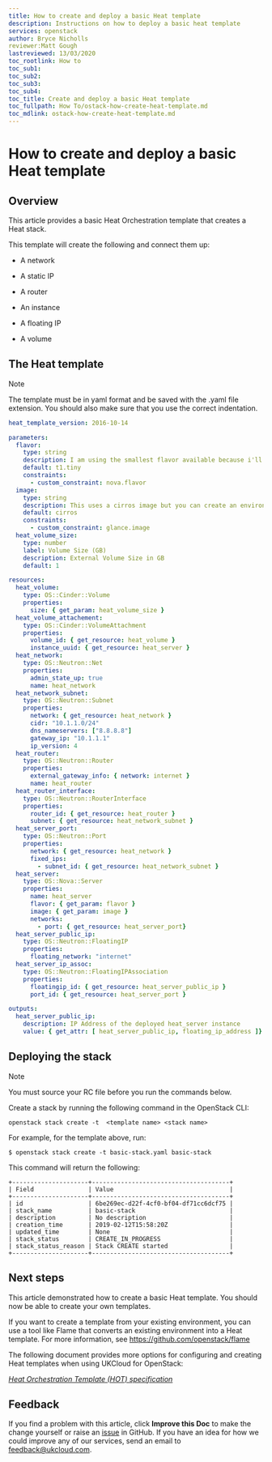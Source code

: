 ```yaml
---
title: How to create and deploy a basic Heat template 
description: Instructions on how to deploy a basic heat template
services: openstack
author: Bryce Nicholls
reviewer:Matt Gough
lastreviewed: 13/03/2020
toc_rootlink: How to
toc_sub1:
toc_sub2:
toc_sub3:
toc_sub4:
toc_title: Create and deploy a basic Heat template 
toc_fullpath: How To/ostack-how-create-heat-template.md
toc_mdlink: ostack-how-create-heat-template.md
---
```


# How to create and deploy a basic Heat template 

## Overview

This article provides a basic Heat Orchestration template that creates a Heat stack.

This template will create the following and connect them up:

- A network

- A static IP

- A router

- An instance

- A floating IP

- A volume

## The Heat template

> [!NOTE]
> The template must be in yaml format and be saved with the .yaml file extension. You should also make sure that you use the correct indentation.

```yaml
heat_template_version: 2016-10-14

parameters:
  flavor:
    type: string
    description: I am using the smallest flavor available because i'll be spinning up a cirros instance. You can use an environment file to override the defaults.
    default: t1.tiny
    constraints:
      - custom_constraint: nova.flavor
  image:
    type: string
    description: This uses a cirros image but you can create an environment file to change the default values.
    default: cirros
    constraints:
      - custom_constraint: glance.image
  heat_volume_size:
    type: number
    label: Volume Size (GB)
    description: External Volume Size in GB
    default: 1

resources:
  heat_volume:
    type: OS::Cinder::Volume
    properties:
      size: { get_param: heat_volume_size }
  heat_volume_attachement:
    type: OS::Cinder::VolumeAttachment
    properties:
      volume_id: { get_resource: heat_volume }
      instance_uuid: { get_resource: heat_server }
  heat_network:
    type: OS::Neutron::Net
    properties:
      admin_state_up: true
      name: heat_network
  heat_network_subnet:
    type: OS::Neutron::Subnet
    properties:
      network: { get_resource: heat_network }
      cidr: "10.1.1.0/24"
      dns_nameservers: ["8.8.8.8"]
      gateway_ip: "10.1.1.1"
      ip_version: 4
  heat_router:
    type: OS::Neutron::Router
    properties:
      external_gateway_info: { network: internet }
      name: heat_router
  heat_router_interface:
    type: OS::Neutron::RouterInterface
    properties:
      router_id: { get_resource: heat_router }
      subnet: { get_resource: heat_network_subnet }
  heat_server_port:
    type: OS::Neutron::Port
    properties:
      network: { get_resource: heat_network }
      fixed_ips:
        - subnet_id: { get_resource: heat_network_subnet }
  heat_server:
    type: OS::Nova::Server
    properties:
      name: heat_server
      flavor: { get_param: flavor }
      image: { get_param: image }
      networks:
        - port: { get_resource: heat_server_port}
  heat_server_public_ip:
    type: OS::Neutron::FloatingIP
    properties:
      floating_network: "internet"
  heat_server_ip_assoc:
    type: OS::Neutron::FloatingIPAssociation
    properties:
      floatingip_id: { get_resource: heat_server_public_ip }
      port_id: { get_resource: heat_server_port }

outputs:
  heat_server_public_ip:
    description: IP Address of the deployed heat_server instance
    value: { get_attr: [ heat_server_public_ip, floating_ip_address ]}   
```

## Deploying the stack

> [!NOTE]
> You must source your RC file before you run the commands below.

Create a stack by running the following command in the OpenStack CLI:

```none
openstack stack create -t  <template name> <stack name>
```
    
For example, for the template above, run:
    
```none
$ openstack stack create -t basic-stack.yaml basic-stack
```

This command will return the following:

```none
+---------------------+--------------------------------------+
| Field               | Value                                |
+---------------------+--------------------------------------+
| id                  | 6be269ec-d22f-4cf0-bf04-df71cc6dcf75 |
| stack_name          | basic-stack                          |
| description         | No description                       |
| creation_time       | 2019-02-12T15:58:20Z                 |
| updated_time        | None                                 |
| stack_status        | CREATE_IN_PROGRESS                   |
| stack_status_reason | Stack CREATE started                 |
+---------------------+--------------------------------------+
```
    
## Next steps

This article demonstrated how to create a basic Heat template. You should now be able to create your own templates.

If you want to create a template from your existing environment, you can use a tool like Flame that converts an existing environment into a Heat template. For more information, see https://github.com/openstack/flame

The following document provides more options for configuring and creating Heat templates when using UKCloud for OpenStack:

[*Heat Orchestration Template (HOT) specification*](https://docs.openstack.org/heat/rocky/template_guide/hot_spec.html)

## Feedback

If you find a problem with this article, click **Improve this Doc** to make the change yourself or raise an [issue](https://github.com/UKCloud/documentation/issues) in GitHub. If you have an idea for how we could improve any of our services, send an email to <feedback@ukcloud.com>.
